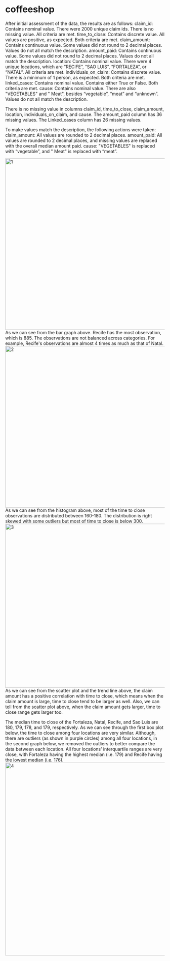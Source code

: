 # coffeeshop
After initial assessment of the data, the results are as follows:
claim_id: Contains nominal value. There were 2000 unique claim ids. There is no missing value. All criteria are met.
time_to_close: Contains discrete value. All values are positive, as expected. Both criteria are met.
claim_amount: Contains continuous value. Some values did not round to 2 decimal places. Values do not all match the description.
amount_paid: Contains continuous value. Some values did not round to 2 decimal places. Values do not all match the description.
location: Contains nominal value. There were 4 unique locations, which are “RECIFE”, “SAO LUIS”, “FORTALEZA”, or “NATAL”. All criteria are met.
individuals_on_claim: Contains discrete value. There is a minimum of 1 person, as expected. Both criteria are met.
linked_cases: Contains nominal value. Contains either True or False. Both criteria are met.
cause: Contains nominal value. There are also "VEGETABLES" and " Meat", besides “vegetable”, “meat” and “unknown”. Values do not all match the description.

There is no missing value in columns claim_id, time_to_close, claim_amount, location, individuals_on_claim, and cause. The amount_paid column has 36 missing values. The Linked_cases column has 26 missing values.

To make values match the description, the following actions were taken:
claim_amount: All values are rounded to 2 decimal places.
amount_paid: All values are rounded to 2 decimal places, and missing values are replaced with the overall median amount paid.
cause: "VEGETABLES" is replaced with “vegetable”, and " Meat" is replaced with “meat”.

<img width="539" alt="1" src="https://user-images.githubusercontent.com/122923021/224200141-d76c964c-69ab-4e45-8f49-8d479db96946.png">
As we can see from the bar graph above. Recife has the most observation, which is 885. The observations are not balanced across categories. For example, Recife's observations are almost 4 times as much as that of Natal.

<img width="508" alt="2" src="https://user-images.githubusercontent.com/122923021/224200287-646da369-cca7-4677-823e-e53ee847acf6.png">
As we can see from the histogram above, most of the time to close observations are distributed between 160-180. The distribution is right skewed with some outliers but most of time to close is below 300.

<img width="516" alt="3" src="https://user-images.githubusercontent.com/122923021/224200327-348b0711-c385-4412-aaa9-226fde7ce4e0.png">
As we can see from the scatter plot and the trend line above, the claim amount has a positive correlation with time to close, which means when the claim amount is large, time to close tend to be larger as well. Also, we can tell from the scatter plot above, when the claim amount gets larger, time to close range gets larger too.

The median time to close of the Fortaleza, Natal, Recife, and Sao Luis are 180, 179, 178, and 179, respectively. As we can see through the first box plot below, the time to close among four locations are very similar. Although, there are outliers (as shown in purple circles) among all four locations, in the second graph below, we removed the outliers to better compare the data between each location. All four locations’ interquartile ranges are very close, with Fortaleza having the highest median (i.e. 179) and Recife having the lowest median (i.e. 176).
<img width="607" alt="4" src="https://user-images.githubusercontent.com/122923021/224200367-b8738c80-b130-4f75-b0fb-b3cf9022358f.png">

